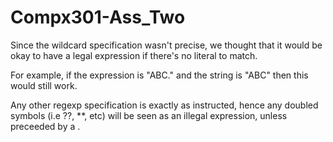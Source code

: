 # Compx301-Ass_Two

Since the wildcard specification wasn't precise, we thought that it would be okay to have a legal expression if there's no literal to match. 

For example, if the expression is "ABC." and the string is "ABC" then this would still work. 

Any other regexp specification is exactly as instructed, hence any doubled symbols (i.e ??, **, etc) will be seen as an illegal expression, unless preceeded by a \.